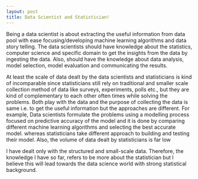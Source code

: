 ```yaml
---
layout: post
title: Data Scientist and Statistician!
---
```


Being a data scientist is about extracting the useful information from data pool with ease focusing/developing machine learning algorithms and data story telling. 
The data scientists should have knowledge about the statistics, computer science and specific domain to get the insights from the data by ingesting the data. Also, should have the knowledge about data analysis, model selection, model evaluation and communicating the results.

At least the scale of data dealt by the data scientists and statisticians is kind of incomparable since statisticians still rely on traditional and smaller scale collection method of data like surveys, experiments, polls etc., but they are kind of complementary to each other often times while solving the problems. Both play with the data and the purpose of collecting the data is same i.e. to get the useful information but the approaches are different. For example, Data scientists formulate the problems using a modelling process focused on predictive accuracy of the model and it is done by comparing different machine learning algorithms and selecting the best accurate model. whereas statisticians take different approach to building and testing their model. Also, the volume of data dealt by statisticians is far low 

I have dealt only with the structured and small-scale data. Therefore, the knowledge I have so far, refers to be more about the statistician but I believe this will lead towards the data science world with strong statistical background. 

